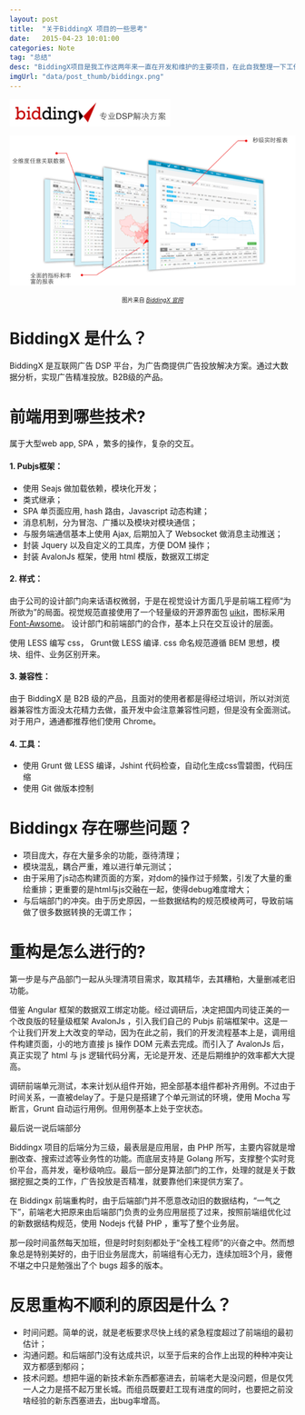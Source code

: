 ```yaml
---
layout: post
title:  "关于BiddingX 项目的一些思考"
date:   2015-04-23 10:01:00
categories: Note
tag: "总结" 
desc: "BiddingX项目是我工作这两年来一直在开发和维护的主要项目，在此自我整理一下工作时的心得体会。"
imgUrl: "data/post_thumb/biddingx.png"
---
```

![sunteng](/data/post_imgs/biddingx-logo.png)

![sunteng](/data/post_imgs/biddingx-grid.png)

<p style=" font-size:10px; text-align:center">图片来自 <a href="http://www.biddingx.com"><i>BiddingX 官网</i></a></p>

# BiddingX 是什么？

BiddingX 是互联网广告 DSP 平台，为广告商提供广告投放解决方案。通过大数据分析，实现广告精准投放。B2B级的产品。


# 前端用到哪些技术?

属于大型web app, SPA ，繁多的操作，复杂的交互。

#### 1. Pubjs框架：

- 使用 Seajs 做加载依赖，模块化开发；
- 类式继承；
- SPA 单页面应用, hash 路由，Javascript 动态构建；
- 消息机制，分为冒泡、广播以及模块对模块通信；
- 与服务端通信基本上使用 Ajax, 后期加入了 Websocket 做消息主动推送；	
- 封装 Jquery 以及自定义的工具库，方便 DOM 操作；
- 封装 AvalonJs 框架，使用 html 模版，数据双工绑定

#### 2. 样式：

由于公司的设计部门向来话语权微弱，于是在视觉设计方面几乎是前端工程师“为所欲为”的局面。视觉规范直接使用了一个轻量级的开源界面包 [uikit](http://getuikit.com/)，图标采用 [Font-Awsome](http://fortawesome.github.io/Font-Awesome/)。 设计部门和前端部门的合作，基本上只在交互设计的层面。

使用 LESS 编写 css， Grunt做 LESS 编译. css 命名规范遵循 BEM 思想，模块、组件、业务区别开来。

#### 3. 兼容性：

由于 BiddingX 是 B2B 级的产品，且面对的使用者都是得经过培训，所以对浏览器兼容性方面没太花精力去做，虽开发中会注意兼容性问题，但是没有全面测试。对于用户，通通都推荐他们使用 Chrome。

#### 4. 工具：

- 使用 Grunt 做 LESS 编译，Jshint 代码检查，自动化生成css雪碧图，代码压缩
- 使用 Git 做版本控制

# Biddingx 存在哪些问题？

- 项目庞大，存在大量多余的功能，亟待清理；
- 模块混乱，耦合严重，难以进行单元测试；
- 由于采用了js动态构建页面的方案，对dom的操作过于频繁，引发了大量的重绘重排；更重要的是html与js交融在一起，使得debug难度增大；
- 与后端部门的冲突。由于历史原因，一些数据结构的规范模棱两可，导致前端做了很多数据转换的无谓工作；

# 重构是怎么进行的?

第一步是与产品部门一起从头理清项目需求，取其精华，去其糟粕，大量删减老旧功能。

借鉴 Angular 框架的数据双工绑定功能。经过调研后，决定把国内司徒正美的一个改良版的轻量级框架 AvalonJs ，引入我们自己的 Pubjs 前端框架中。这是一个让我们开发上大改变的举动，因为在此之前，我们的开发流程基本上是，调用组件构建页面，小的地方直接 js 操作 DOM 元素去完成。而引入了 AvalonJs 后，真正实现了 html 与 js 逻辑代码分离，无论是开发、还是后期维护的效率都大大提高。

调研前端单元测试，本来计划从组件开始，把全部基本组件都补齐用例。不过由于时间关系，一直被delay了。于是只是搭建了个单元测试的环境，使用 Mocha 写断言，Grunt 自动运行用例。但用例基本上处于空状态。

最后说一说后端部分

Biddingx 项目的后端分为三级，最表层是应用层，由 PHP 所写，主要内容就是增删改查、搜索过滤等业务性的功能。而底层支持是 Golang 所写，支撑整个实时竞价平台，高并发，毫秒级响应。最后一部分是算法部门的工作，处理的就是关于数据挖掘之类的工作，广告投放是否精准，就要靠他们来提供方案了。

在 Biddingx 前端重构时，由于后端部门并不愿意改动旧的数据结构，“一气之下”，前端老大把原来由后端部门负责的业务应用层揽了过来，按照前端组优化过的新数据结构规范，使用 Nodejs 代替 PHP ，重写了整个业务层。

那一段时间虽然每天加班，但是时时刻刻都处于“全栈工程师”的兴奋之中。然而想象总是特别美好的，由于旧业务层庞大，前端组有心无力，连续加班3个月，疲倦不堪之中只是勉强出了个 bugs 超多的版本。


# 反思重构不顺利的原因是什么？

- 时间问题。简单的说，就是老板要求尽快上线的紧急程度超过了前端组的最初估计；
- 沟通问题。和后端部门没有达成共识，以至于后来的合作上出现的种种冲突让双方都感到郁闷；
- 技术问题。想把牛逼的新技术新东西都塞进去，前端老大是没问题，但是仅凭一人之力是搭不起万里长城。而组员既要赶工现有进度的同时，也要把之前没啥经验的新东西塞进去，出bug率增高。

